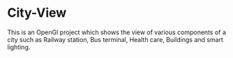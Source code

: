 # City-View
This is an OpenGl project which shows the view of various components of a city such as Railway station, Bus terminal, Health care, Buildings and smart lighting.
